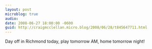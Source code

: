```yaml
---
layout: post
microblog: true
audio: 
date: 2008-06-27 18:00:00 -0600
guid: http://craigmcclellan.micro.blog/2008/06/28/t845647711.html
---
```

Day off in Richmond today, play tomorrow AM, home tomorrow night!
